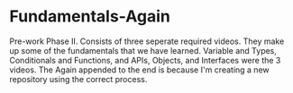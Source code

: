 # Fundamentals-Again
Pre-work Phase II. Consists of three seperate required videos. They make up some of the fundamentals that we have learned. Variable and Types, Conditionals and Functions, and APIs, Objects, and Interfaces were the 3 videos. The Again appended to the end is because I'm creating a new repository using the correct process.

